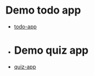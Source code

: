 # Demo todo app
* [todo-app](https://duyn-run.github.io/todo-app/)
* # Demo quiz app
* [quiz-app](https://duyn-run.github.io/quizapp/)
